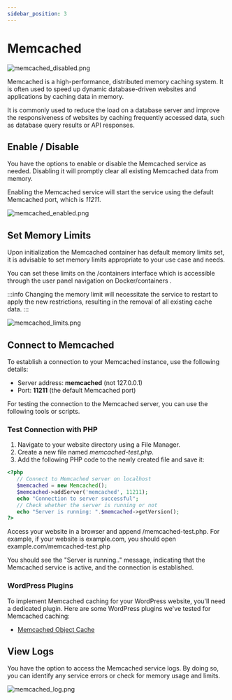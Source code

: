 ```yaml
---
sidebar_position: 3
---
```


# Memcached

![memcached_disabled.png](/img/panel/v2/memcmain.png)

Memcached is a high-performance, distributed memory caching system. It is often used to speed up dynamic database-driven websites and applications by caching data in memory.

It is commonly used to reduce the load on a database server and improve the responsiveness of websites by caching frequently accessed data, such as database query results or API responses.

## Enable / Disable

You have the options to enable or disable the Memcached service as needed. Disabling it will promptly clear all existing Memcached data from memory.

Enabling the Memcached service will start the service using the default Memcached port, which is _11211_.

![memcached_enabled.png](/img/panel/v2/memcenabled.png)

## Set Memory Limits

Upon initialization the Memcached container has default memory limits set, it is advisable to set memory limits appropriate to your use case and needs.

You can set these limits on the /containers interface which is accessible through the user panel navigation on Docker/containers .

:::info
Changing the memory limit will necessitate the service to restart to apply the new restrictions, resulting in the removal of all existing cache data.
:::

![memcached_limits.png](/img/panel/v2/memclimits.png)

## Connect to Memcached

To establish a connection to your Memcached instance, use the following details:

- Server address: **memcached** (not 127.0.0.1)
- Port: **11211** (the default Memcached port)

For testing the connection to the Memcached server, you can use the following tools or scripts.

### Test Connection with PHP

1. Navigate to your website directory using a File Manager.
2. Create a new file named _memcached-test.php_.
3. Add the following PHP code to the newly created file and save it:

```php
<?php 
   // Connect to Memcached server on localhost 
   $memcached = new Memcached(); 
   $memcached->addServer('memcached', 11211); 
   echo "Connection to server successful"; 
   // Check whether the server is running or not 
   echo "Server is running: ".$memcached->getVersion(); 
?>
```

Access your website in a browser and append /memcached-test.php. For example, if your website is example.com, you should open example.com/memcached-test.php

You should see the "Server is running.." message, indicating that the Memcached service is active, and the connection is established.


### WordPress Plugins

To implement Memcached caching for your WordPress website, you'll need a dedicated plugin. Here are some WordPress plugins we've tested for Memcached caching:

- [Memcached Object Cache](https://wordpress.org/plugins/memcached/)

## View Logs

You have the option to access the Memcached service logs. By doing so, you can identify any service errors or check for memory usage and limits.

![memcached_log.png](/img/panel/v2/memclogs.png)

